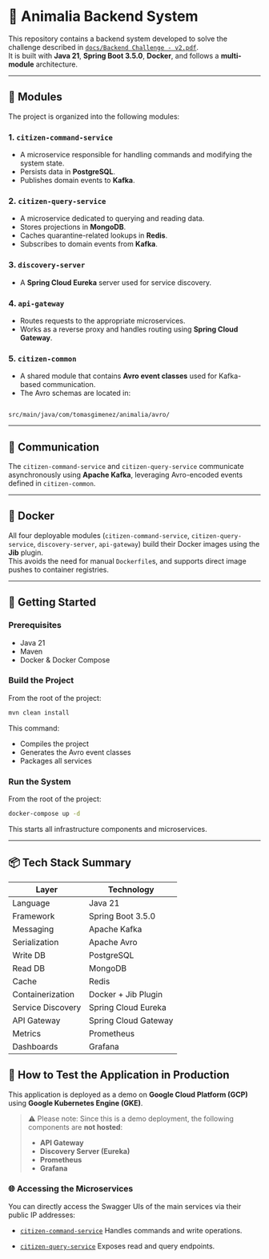 # 🐾 Animalia Backend System

This repository contains a backend system developed to solve the challenge described in [`docs/Backend Challenge - v2.pdf`](./docs/Backend%20Challenge%20-%20v2.pdf).  
It is built with **Java 21**, **Spring Boot 3.5.0**, **Docker**, and follows a **multi-module** architecture.

---

## 🧱 Modules

The project is organized into the following modules:

### 1. `citizen-command-service`
- A microservice responsible for handling commands and modifying the system state.
- Persists data in **PostgreSQL**.
- Publishes domain events to **Kafka**.

### 2. `citizen-query-service`
- A microservice dedicated to querying and reading data.
- Stores projections in **MongoDB**.
- Caches quarantine-related lookups in **Redis**.
- Subscribes to domain events from **Kafka**.

### 3. `discovery-server`
- A **Spring Cloud Eureka** server used for service discovery.

### 4. `api-gateway`
- Routes requests to the appropriate microservices.
- Works as a reverse proxy and handles routing using **Spring Cloud Gateway**.

### 5. `citizen-common`
- A shared module that contains **Avro event classes** used for Kafka-based communication.
- The Avro schemas are located in:
```

src/main/java/com/tomasgimenez/animalia/avro/

````

---

## 🔄 Communication

The `citizen-command-service` and `citizen-query-service` communicate asynchronously using **Apache Kafka**, leveraging Avro-encoded events defined in `citizen-common`.

---

## 🐳 Docker

All four deployable modules (`citizen-command-service`, `citizen-query-service`, `discovery-server`, `api-gateway`) build their Docker images using the **Jib** plugin.  
This avoids the need for manual `Dockerfile`s, and supports direct image pushes to container registries.

---

## 🧪 Getting Started

### Prerequisites

- Java 21
- Maven
- Docker & Docker Compose

### Build the Project

From the root of the project:

```bash
mvn clean install
````

This command:

* Compiles the project
* Generates the Avro event classes
* Packages all services

### Run the System

From the root of the project:

```bash
docker-compose up -d
```

This starts all infrastructure components and microservices.

---

## 📦 Tech Stack Summary

| Layer             | Technology           |
| ----------------- | -------------------- |
| Language          | Java 21              |
| Framework         | Spring Boot 3.5.0    |
| Messaging         | Apache Kafka         |
| Serialization     | Apache Avro          |
| Write DB          | PostgreSQL           |
| Read DB           | MongoDB              |
| Cache             | Redis                |
| Containerization  | Docker + Jib Plugin  |
| Service Discovery | Spring Cloud Eureka  |
| API Gateway       | Spring Cloud Gateway |
| Metrics           | Prometheus           |
| Dashboards        | Grafana              |

## 🚀 How to Test the Application in Production

This application is deployed as a demo on **Google Cloud Platform (GCP)** using **Google Kubernetes Engine (GKE)**.

> ⚠️ Please note: Since this is a demo deployment, the following components are **not hosted**:
>
> * **API Gateway**
> * **Discovery Server (Eureka)**
> * **Prometheus**
> * **Grafana**

### 🌐 Accessing the Microservices

You can directly access the Swagger UIs of the main services via their public IP addresses:

* [`citizen-command-service`](http://35.198.57.121:8080/swagger-ui/index.html)
  Handles commands and write operations.

* [`citizen-query-service`](http://35.247.222.254:8080/swagger-ui/index.html)
  Exposes read and query endpoints.